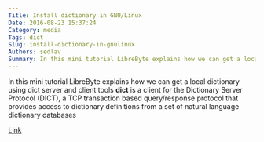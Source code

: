 ```yaml
---
Title: Install dictionary in GNU/Linux
Date: 2016-08-23 15:37:24
Category: media
Tags: dict
Slug: install-dictionary-in-gnulinux
Authors: sedlav
Summary: In this mini tutorial LibreByte explains how we can get a local dictionary using dict server and client tools**dict**  is  a  client  for  the  Dicti
---
```


In this mini tutorial LibreByte explains how we can get a local dictionary using dict server and client tools
**dict**  is  a  client  for  the  Dictionary  Server  Protocol  (DICT),  a  TCP  transaction  based query/response protocol that provides access to dictionary definitions from  a  set  of  natural language dictionary databases

[Link](http://www.librebyte.net/en/gnulinux/install-dictionary-in-gnulinux/)
